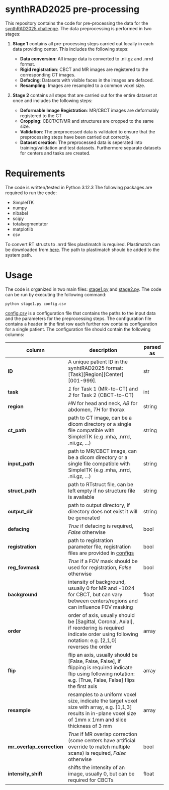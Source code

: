 # synthRAD2025 pre-processing
This repository contains the code for pre-processing the data for the [synthRAD2025 challenge](https://synthrad2025.grand-challenge.org/). The data preprocessing is performed in two stages:
1. **Stage 1** contains all pre-processing steps carried out locally in each data providing center. This includes the following steps:
    - **Data conversion**: All image data is converted to .nii.gz and .nrrd format.
    - **Rigid registration**: CBCT and MR images are registered to the corresponding CT images.
    - **Defacing**: Datasets with visible faces in the images are defaced.
    - **Resampling**: Images are resampled to a common voxel size.

2. **Stage 2** contains all steps that are carried out for the entire dataset at once and includes the following steps:
    - **Deformable Image Registration**: MR/CBCT images are deformably registered to the CT
     - **Cropping**: CBCT/CT/MR and structures are cropped to the same size.
     - **Validation**: The preprocessed data is validated to ensure that the preprocessing steps have been carried out correctly.
     - **Dataset creation**: The preprocessed data is seperated into training/validation and test datasets. Furthermore separate datasets for centers and tasks are created.

# Requirements

The code is written/tested in Python 3.12.3 The following packages are required to run the code:

- SimpleITK
- numpy
- nibabel
- scipy
- totalsegmentator
- matplotlib
- csv

To convert RT structs to .nrrd files plastimatch is required. Plastimatch can be downloaded from [here](https://plastimatch.org/). The path to plastimatch should be added to the system path.

# Usage

The code is organized in two main files: [stage1.py](./stage1.py) and [stage2.py](./stage2.py). The code can be run by executing the following command:

```python stage1.py config.csv```

[config.csv](./stage1_config.csv) is a configuration file that contains the paths to the input data and the parameters for the preprocessing steps. The configuration file contains a header in the first row each further row contains configuration for a single patient. The configuration file should contain the following columns:

| column        | description           | parsed as|
| ------------- |-------------| -------|
| **ID**        | A unique patient ID in the synhtRAD2025 format: [Task][Region][Center][001-999].| str |
| **task**      | *1* for Task 1 (MR-to-CT) and *2* for Task 2 (CBCT-to-CT)      |int|
| **region**    |  *HN* for head and neck, *AB* for abdomen, *TH* for thorax  |  string |
| **ct_path**   | path to CT image, can be a dicom directory or a single file compatible with SimpleITK (e.g .mha, .nrrd, .nii.gz, ...) | string |
| **input_path**| path to MR/CBCT image, can be a dicom directory or a single file compatible with SimpleITK (e.g .mha, .nrrd, .nii.gz, ...) | string |
| **struct_path**| path to RTstruct file, can be left empty if no structure file is available| string |
| **output_dir**| path to output directory, if directory does not exist it will be generated| string |
| **defacing**| *True* if defacing is required, *False* otherwise| bool |
| **registration**| path to registration parameter file, registration files are provided in [configs](./configs/)| bool |
| **reg_fovmask**| *True* if a FOV mask should be used for registration, *False* otherwise| bool |
| **background**| intensity of background, usually 0 for MR and -1024 for CBCT, but can vary between centers/regions and can influence FOV masking| float |
| **order**| order of axis, usually should be [Sagittal, Coronal, Axial], if reordering is required indicate order using following notation: e.g. [2,1,0] reverses the order | array |
| **flip**| flip an axis, usually should be [False, False, False], if flipping is required indicate flip using following notation: e.g. [True, False, False] flips the first axis | array |
| **resample**| resamples to a uniform voxel size, indicate the target voxel size with array, e.g. [1,1,3] results in in-plane voxel size of 1mm x 1mm and slice thickness of 3 mm | array |
| **mr_overlap_correction**| *True* if MR overlap correction (some centers have artificial override to match multiple scans) is required, *False* otherwise| bool |
| **intensity_shift**| shifts the intensity of an image, usually 0, but can be required for CBCTs| float |





